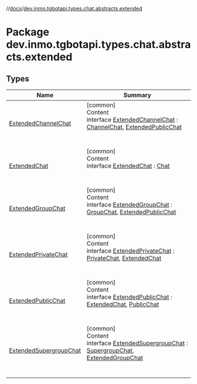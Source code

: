 //[docs](../../index.md)/[dev.inmo.tgbotapi.types.chat.abstracts.extended](index.md)



# Package dev.inmo.tgbotapi.types.chat.abstracts.extended  


## Types  
  
|  Name |  Summary | 
|---|---|
| <a name="dev.inmo.tgbotapi.types.chat.abstracts.extended/ExtendedChannelChat///PointingToDeclaration/"></a>[ExtendedChannelChat](-extended-channel-chat/index.md)| <a name="dev.inmo.tgbotapi.types.chat.abstracts.extended/ExtendedChannelChat///PointingToDeclaration/"></a>[common]  <br>Content  <br>interface [ExtendedChannelChat](-extended-channel-chat/index.md) : [ChannelChat](../dev.inmo.tgbotapi.types.chat.abstracts/-channel-chat/index.md), [ExtendedPublicChat](-extended-public-chat/index.md)  <br><br><br>|
| <a name="dev.inmo.tgbotapi.types.chat.abstracts.extended/ExtendedChat///PointingToDeclaration/"></a>[ExtendedChat](-extended-chat/index.md)| <a name="dev.inmo.tgbotapi.types.chat.abstracts.extended/ExtendedChat///PointingToDeclaration/"></a>[common]  <br>Content  <br>interface [ExtendedChat](-extended-chat/index.md) : [Chat](../dev.inmo.tgbotapi.types.chat.abstracts/-chat/index.md)  <br><br><br>|
| <a name="dev.inmo.tgbotapi.types.chat.abstracts.extended/ExtendedGroupChat///PointingToDeclaration/"></a>[ExtendedGroupChat](-extended-group-chat/index.md)| <a name="dev.inmo.tgbotapi.types.chat.abstracts.extended/ExtendedGroupChat///PointingToDeclaration/"></a>[common]  <br>Content  <br>interface [ExtendedGroupChat](-extended-group-chat/index.md) : [GroupChat](../dev.inmo.tgbotapi.types.chat.abstracts/-group-chat/index.md), [ExtendedPublicChat](-extended-public-chat/index.md)  <br><br><br>|
| <a name="dev.inmo.tgbotapi.types.chat.abstracts.extended/ExtendedPrivateChat///PointingToDeclaration/"></a>[ExtendedPrivateChat](-extended-private-chat/index.md)| <a name="dev.inmo.tgbotapi.types.chat.abstracts.extended/ExtendedPrivateChat///PointingToDeclaration/"></a>[common]  <br>Content  <br>interface [ExtendedPrivateChat](-extended-private-chat/index.md) : [PrivateChat](../dev.inmo.tgbotapi.types.chat.abstracts/-private-chat/index.md), [ExtendedChat](-extended-chat/index.md)  <br><br><br>|
| <a name="dev.inmo.tgbotapi.types.chat.abstracts.extended/ExtendedPublicChat///PointingToDeclaration/"></a>[ExtendedPublicChat](-extended-public-chat/index.md)| <a name="dev.inmo.tgbotapi.types.chat.abstracts.extended/ExtendedPublicChat///PointingToDeclaration/"></a>[common]  <br>Content  <br>interface [ExtendedPublicChat](-extended-public-chat/index.md) : [ExtendedChat](-extended-chat/index.md), [PublicChat](../dev.inmo.tgbotapi.types.chat.abstracts/-public-chat/index.md)  <br><br><br>|
| <a name="dev.inmo.tgbotapi.types.chat.abstracts.extended/ExtendedSupergroupChat///PointingToDeclaration/"></a>[ExtendedSupergroupChat](-extended-supergroup-chat/index.md)| <a name="dev.inmo.tgbotapi.types.chat.abstracts.extended/ExtendedSupergroupChat///PointingToDeclaration/"></a>[common]  <br>Content  <br>interface [ExtendedSupergroupChat](-extended-supergroup-chat/index.md) : [SupergroupChat](../dev.inmo.tgbotapi.types.chat.abstracts/-supergroup-chat/index.md), [ExtendedGroupChat](-extended-group-chat/index.md)  <br><br><br>|

